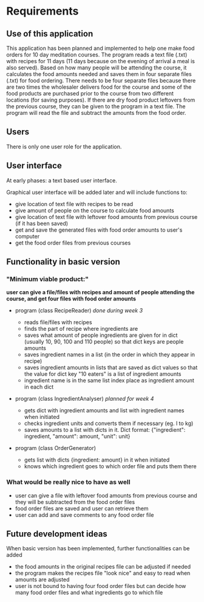 # Requirements

## Use of this application

 
This application has been planned and implemented to help one make food orders for 10 day meditation courses. The program reads a text file (.txt) with recipes for 11 days (11 days because on the evening of arrival a meal is also served). Based on how many people will be attending the course, it calculates the food amounts needed and saves them in four separate files (.txt) for food ordering. There needs to be four separate files because there are two times the wholesaler delivers food for the course and some of the food products are purchased prior to the course from two different locations (for saving purposes). If there are dry food product leftovers from the previous course, they can be given to the program in a text file. The program will read the file and subtract the amounts from the food order.

## Users

There is only one user role for the application. 


## User interface

At early phases: a text based user interface.

Graphical user interface will be added later and will include functions to:

- give location of text file with recipes to be read
- give amount of people on the course to calculate food amounts
- give location of text file with leftover food amounts from previous course (if it has been saved)
- get and save the generated files with food order amounts to user's computer
- get the food order files from previous courses 


## Functionality in basic version

### "Minimum viable product:"


 **user can give a file/files with recipes and amount of people attending the course, and get four files with food order amounts**

 - program (class RecipeReader) *done during week 3* 
    - reads file/files with recipes
    - finds the part of recipe where ingredients are
    - saves what amount of people ingredients are given for in dict (usually 10, 90, 100 and 110 people) so that dict keys are people amounts
    - saves ingredient names in a list (in the order in which they appear in recipe)
    - saves ingredient amounts in lists that are saved as dict values so that the value for dict key "10 eaters" is a list of ingredient amounts
    - ingredient name is in the same list index place as ingredient amount in each dict


- program (class IngredientAnalyser) *planned for week 4*

    - gets dict with ingredient amounts and list with ingredient names when initiated
    - checks ingredient units and converts them if necessary (eg. l to kg)
    - saves amounts to a list with dicts in it. Dict format: {"ingredient": ingredient, "amount": amount, "unit": unit}

- program (class OrderGenerator)
    - gets list with dicts {ingredient: amount} in it when initiated
    - knows which ingredient goes to which order file and puts them there


### What would be really nice to have as well

- user can give a file with leftover food amounts from previous course and they will be subtracted from the food order files
- food order files are saved and user can retrieve them
- user can add and save comments to any food order file


## Future development ideas

When basic version has been implemented, further functionalities can be added

- the food amounts in the original recipes file can be adjusted if needed
- the program makes the recipes file "look nice" and easy to read when amounts are adjusted
- user is not bound to having four food order files but can decide how many food order files and what ingredients go to which file


